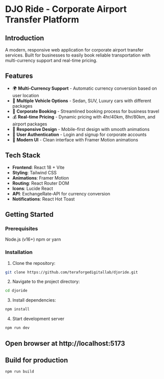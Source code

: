 # DJO Ride - Corporate Airport Transfer Platform

## Introduction
A modern, responsive web application for corporate airport transfer services. Built for businesses to easily book reliable transportation with multi-currency support and real-time pricing.

## Features
- 🌍 **Multi-Currency Support** - Automatic currency conversion based on user location
- 🚗 **Multiple Vehicle Options** - Sedan, SUV, Luxury cars with different packages
- 💼 **Corporate Booking** - Streamlined booking process for business travel
- 💰 **Real-time Pricing** - Dynamic pricing with 4hr/40km, 8hr/80km, and airport packages
- 📱 **Responsive Design** - Mobile-first design with smooth animations
- 🔐 **User Authentication** - Login and signup for corporate accounts
- 🎨 **Modern UI** - Clean interface with Framer Motion animations

## Tech Stack
- **Frontend**: React 18 + Vite
- **Styling**: Tailwind CSS
- **Animations**: Framer Motion
- **Routing**: React Router DOM
- **Icons**: Lucide React
- **API**: ExchangeRate-API for currency conversion
- **Notifications**: React Hot Toast

## Getting Started

### Prerequisites
Node.js (v16+)
npm or yarn

### Installation

1. Clone the repository:
``` bash
git clone https://github.com/teraforgedigitallab/djoride.git
```

2. Navigate to the project directory:
```bash
cd djoride
```

3. Install dependencies:
```bash
npm install
```

4. Start development server
``` bash
npm run dev
```

## Open browser at http://localhost:5173

## Build for production
``` bash
npm run build
```
